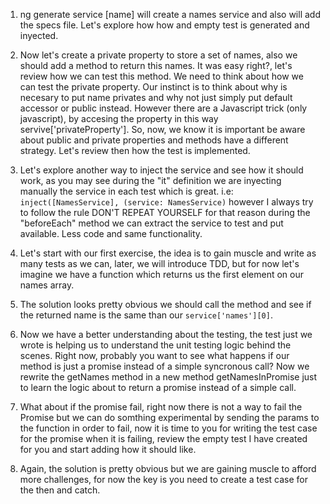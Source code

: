1. ng generate service [name] will create a names service and also will add the specs file.
Let's explore how how and empty test is generated and inyected.

2. Now let's create a private property to store a set of names, also we should add a method to return this names. It was easy right?, let's review how we can test this method. We need to think about how we can test the private property. Our instinct is to think about why is necesary to put name privates and why not just simply put default accessor or public instead. However there are a Javascript trick (only javascript), by accesing the property in this way servive['privateProperty']. So, now, we know it is important be aware about public and private properties and methods have a different strategy. Let's review then how the test is implemented.

3. Let's explore another way to inject the service and see how it should work, as you may see during the "it" definition we are inyecting manually the service in each test which is great. i.e: `inject([NamesService], (service: NamesService)` however I always try to follow the rule DON'T REPEAT YOURSELF for that reason during the "beforeEach" method we can extract the service to test and put available. Less code and same functionality.

4. Let's start with our first exercise, the idea is to gain muscle and write as many tests as we can, later, we will introduce TDD, but for now let's imagine we have a function which returns us the first element on our names array.

5. The solution looks pretty obvious we should call the method and see if the returned name is the same than our `service['names'][0]`.

6. Now we have a better understanding about the testing, the test just we wrote is helping us to understand the unit testing logic behind the scenes. Right now, probably you want to see what happens if our method is just a promise instead of a simple syncronous call? Now we rewrite the getNames method in a new method getNamesInPromise just to learn the logic about to return a promise instead of a simple call.

7. What about if the promise fail, right now there is not a way to fail the Promise but we can do somthing experimental by sending the params to the function in order to fail, now it is time to you for writing the test case for the promise when it is failing, review the empty test I have created for you and start adding how it should like.

8. Again, the solution is pretty obvious but we are gaining muscle to afford more challenges, for now the key is you need to create a test case for the then and catch.